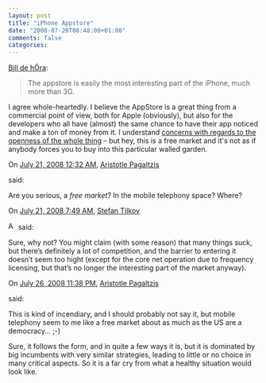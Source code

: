 ```yaml
---
layout: post
title: "iPhone Appstore"
date: "2008-07-20T08:48:00+01:00"
comments: false
categories: 
---
```


<p><a href="http://www.dehora.net/journal/2008/07/16/link-up/">Bill de hÓra</a>:</p>

<blockquote>
<p>The appstore is easily the most interesting part of the iPhone, much more than 3G.</p>
</blockquote>

<p>I agree whole-heartedly. I believe the AppStore is a great thing from a commercial point of view, both for Apple (obviously), but also for the developers who all have (almost) the same chance to have their app noticed and make a ton of money from it. I understand <a href="http://www.tbray.org/ongoing/When/200x/2008/07/18/Mobile-Net-Gloom">concerns with regards to the openness of the whole thing</a> – but hey, this is a free market and it's not as if anybody forces you to buy into this particular walled garden.</p>

<section class="comments">



<div class="comment" id="comment-1769">
On <a href="#comment-1769" title="Permalink to this comment">July 21, 2008 12:32 AM</a>, <a href="http://plasmasturm.org/" title="http://plasmasturm.org/" rel="nofollow">Aristotle Pagaltzis</a>

<a href="http://plasmasturm.org/" class="commenter-profile"></a>
said:
<p>Are you serious, a <em>free market</em>? In the mobile telephony space? Where?</p>


<div class="comment" id="comment-1770">
On <a href="#comment-1770" title="Permalink to this comment">July 21, 2008  7:49 AM</a>, <a href="/blog/st/">Stefan Tilkov</a>

<a href="/blog/st/" class="commenter-profile"><img src="/mt4/mt-static/images/comment/mt_logo.png" height="16" alt="Author Profile Page" width="16" /></a>
said:
<p>Sure, why not? You might claim (with some reason) that many things suck, but there&#8217;s definitely a lot of competition, and the barrier to entering it doesn&#8217;t seem too hight (except for the core net operation due to frequency licensing, but that&#8217;s no longer the interesting part of the market anyway).</p>


<div class="comment" id="comment-1773">
On <a href="#comment-1773" title="Permalink to this comment">July 26, 2008 11:38 PM</a>, <a href="http://plasmasturm.org/" title="http://plasmasturm.org/" rel="nofollow">Aristotle Pagaltzis</a>

<a href="http://plasmasturm.org/" class="commenter-profile"></a>
said:
<p>This is kind of incendiary, and I should probably not say it, but mobile telephony seem to me like a free market about as much as the US are a democracy… ;-)</p>

<p>Sure, it follows the form, and in quite a few ways it is, but it is dominated by big incumbents with very similar strategies,  leading to little or no choice in many critical aspects. So it is a far cry from what a healthy situation would look like.</p>


</section>


